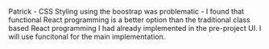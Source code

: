 Patrick - CSS Styling using the boostrap was problematic
        - I found that functional React programming is a better option than the traditional class based React programming I had already implemented in the pre-project UI. I will use funcitonal for the main implementation.
        